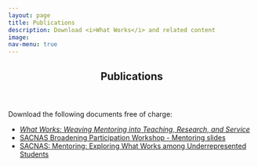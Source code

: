 ```yaml
---
layout: page
title: Publications
description: Download <i>What Works</i> and related content
image: 
nav-menu: true
---
```

<!-- Main -->
<div id="main" class="alt">

<!-- One -->
<section id="one">
	<div class="inner">
		<header class="major">
			<h1>Publications</h1>
		</header>
		
<p>Download the following documents free of charge:
<ul><li><i><a href="/What%20Works.pdf">What Works: Weaving Mentoring into Teaching, Research, and Service</a></i></li>
	<li><a href="/What%20Works%20Workshop%20slides.pdf">SACNAS Broadening Participation Workshop - Mentoring slides</a></li>
	<li><a href="/SACNAS%20Breakout%20Session%20slides.pdf">SACNAS: Mentoring: Exploring What Works among Underrepresented Students</a></li>
